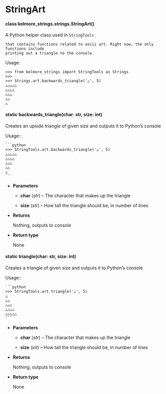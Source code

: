 <!-- kelmore__utils documentation master file, created by
sphinx-quickstart on Sun Sep  1 18:49:11 2019.
You can adapt this file completely to your liking, but it should at least
contain the root `toctree` directive. -->
# StringArt


#### class kelmore_strings.strings.StringArt()
A Python helper class used in `StringTools`

    that contains functions related to ascii art. Right now, the only functions include
    printing out a triangle to the console.

Usage:

```
>>> from kelmore_strings import StringTools as Strings
>>>
>>> Strings.art.backwards_triangle('△', 5)
△△△△△
△△△△
△△△
△△
△
```


#### static backwards_triangle(char: str, size: int)
Creates an upside triangle of given size and outputs it to Python’s console

Usage::

    ```python
    >>> StringTools.art.backwards_triangle('△', 5)
    △△△△△
    △△△△
    △△△
    △△
    △
    ```


* **Parameters**

    * **char** (*str*) – The character that makes up the triangle

    * **size** (*str*) – How tall the triangle should be, in number of lines



* **Returns**

    Nothing, outputs to console



* **Return type**

    None



#### static triangle(char: str, size: int)
Creates a triangle of given size and outputs it to Python’s console

Usage::

    ```python
    >>> StringTools.art.triangle('△', 5)
    △
    △△
    △△△
    △△△△
    △△△△△
    ```


* **Parameters**

    * **char** (*str*) – The character that makes up the triangle

    * **size** (*int*) – How tall the triangle should be, in number of lines



* **Returns**

    Nothing, outputs to console



* **Return type**

    None
